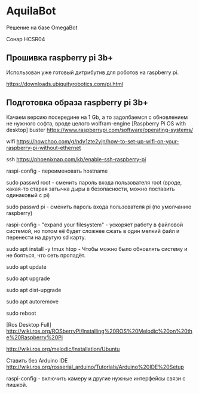 # AquilaBot
Решение на базе OmegaBot



Сонар HCSR04



## Прошивка raspberry pi 3b+

Использован уже готовый дитрибутив для роботов на raspberry pi.

https://downloads.ubiquityrobotics.com/pi.html







## Подготовка образа raspberry pi 3b+

Качаем версию посередине на 1 Gb, а то задолбаемся с обновлением не нужного софта, вроде целого wolfram-engine
[Raspberry Pi OS with desktop] buster https://www.raspberrypi.com/software/operating-systems/

wifi https://howchoo.com/g/ndy1zte2yjn/how-to-set-up-wifi-on-your-raspberry-pi-without-ethernet

ssh https://phoenixnap.com/kb/enable-ssh-raspberry-pi

raspi-config - переименовать hostname

sudo passwd root - сменить пароль входа пользователя root (вроде, какая-то старая затычка дыры в безопасности, можно поставить одинаковый с pi)

sudo passwd pi - сменить пароль входа пользователя pi (по умолчанию raspberry)

raspi-config - "expand your filesystem" - ускоряет работу в файловой системой, но потом её будет сложнее сжать в один мелкий файл и перенести на другую sd карту.

sudo apt install -y tmux htop - Чтобы можно было обновлять систему и не бояться, что сеть пропадёт.

sudo apt update

sudo apt upgrade

sudo apt dist-upgrade

sudo apt autoremove

sudo reboot

[Ros Desktop Full] http://wiki.ros.org/ROSberryPi/Installing%20ROS%20Melodic%20on%20the%20Raspberry%20Pi

http://wiki.ros.org/melodic/Installation/Ubuntu

Ставить без Arduino IDE http://wiki.ros.org/rosserial_arduino/Tutorials/Arduino%20IDE%20Setup

raspi-config - включить камеру и другие нужные интерфейсы связи с пишкой.

